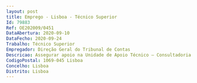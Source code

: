 ```yaml
--- 
layout: post
title: Emprego - Lisboa - Técnico Superior
Id: 79883
Ref: OE202009/0451
DataAbertura: 2020-09-10
DataFecho: 2020-09-24
Trabalho: Técnico Superior
Empregador: Direção Geral do Tribunal de Contas
Descricao: Assegurar apoio na Unidade de Apoio Técnico – Consultadoria e Informação, do Departamento de Consultadoria e Planeamento, tendo como funções a elaboração de estudos e ou pareceres designadamente nas matérias de contratação pública, finanças públicas, bem como do direito administrativo e financeiro.
CodigoPostal: 1069-045 Lisboa
Concelho: Lisboa
Distrito: Lisboa
--- 
```

